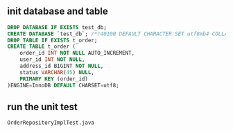 
## init database and table

```sql
DROP DATABASE IF EXISTS test_db;
CREATE DATABASE `test_db`; /*!40100 DEFAULT CHARACTER SET utf8mb4 COLLATE utf8mb4_unicode_ci */
DROP TABLE IF EXISTS t_order;
CREATE TABLE t_order (
    order_id INT NOT NULL AUTO_INCREMENT, 
    user_id INT NOT NULL,
    address_id BIGINT NOT NULL,
    status VARCHAR(45) NULL, 
    PRIMARY KEY (order_id)
)ENGINE=InnoDB DEFAULT CHARSET=utf8;
```

## run the unit test

`OrderRepositoryImplTest.java`
